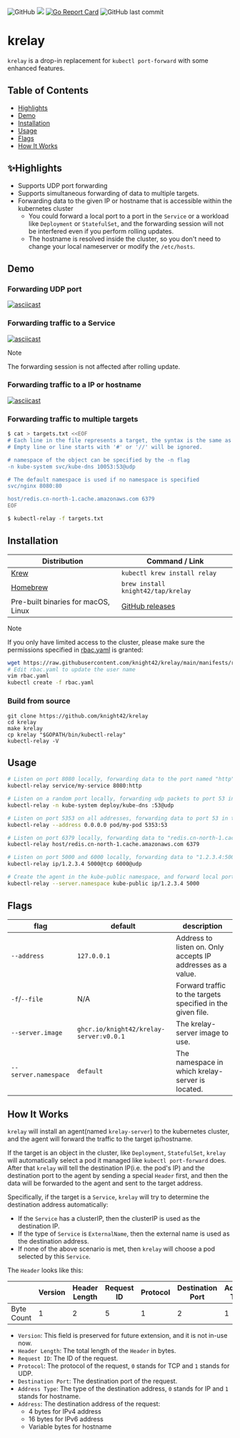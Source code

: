 ![GitHub](https://img.shields.io/github/license/knight42/krelay)
![](https://github.com/knight42/krelay/actions/workflows/test.yml/badge.svg)
[![Go Report Card](https://goreportcard.com/badge/github.com/knight42/krelay)](https://goreportcard.com/report/github.com/knight42/krelay)
![GitHub last commit](https://img.shields.io/github/last-commit/knight42/krelay)

# krelay

`krelay` is a drop-in replacement for `kubectl port-forward` with some enhanced features.

## Table of Contents

- [Highlights](#highlights)
- [Demo](#demo)
- [Installation](#installation)
- [Usage](#usage)
- [Flags](#flags)
- [How It Works](#how-it-works)

## ✨Highlights

* Supports UDP port forwarding
* Supports simultaneous forwarding of data to multiple targets.
* Forwarding data to the given IP or hostname that is accessible within the kubernetes cluster
  * You could forward a local port to a port in the `Service` or a workload like `Deployment` or `StatefulSet`, and the forwarding session will not be interfered even if you perform rolling updates.
  * The hostname is resolved inside the cluster, so you don't need to change your local nameserver or modify the `/etc/hosts`.

## Demo

### Forwarding UDP port

[![asciicast](https://asciinema.org/a/452745.svg)](https://asciinema.org/a/452745)

### Forwarding traffic to a Service

[![asciicast](https://asciinema.org/a/452747.svg)](https://asciinema.org/a/452747)

> [!NOTE]
> The forwarding session is not affected after rolling update.

### Forwarding traffic to a IP or hostname

[![asciicast](https://asciinema.org/a/452749.svg)](https://asciinema.org/a/452749)

### Forwarding traffic to multiple targets

```bash
$ cat > targets.txt <<EOF
# Each line in the file represents a target, the syntax is the same as the command line.
# Empty line or line starts with '#' or '//' will be ignored.

# namespace of the object can be specified by the -n flag
-n kube-system svc/kube-dns 10053:53@udp

# The default namespace is used if no namespace is specified
svc/nginx 8080:80

host/redis.cn-north-1.cache.amazonaws.com 6379
EOF

$ kubectl-relay -f targets.txt
```

## Installation

| Distribution                          | Command / Link                                                 |
|---------------------------------------|----------------------------------------------------------------|
| [Krew](https://krew.sigs.k8s.io/)     | `kubectl krew install relay`                                   |
| [Homebrew](https://brew.sh/)          | `brew install knight42/tap/krelay`                             |
| Pre-built binaries for macOS, Linux   | [GitHub releases](https://github.com/knight42/krelay/releases) |

> [!NOTE]
> If you only have limited access to the cluster, please make sure the permissions specified in [rbac.yaml](./manifests/rbac.yaml)
is granted:

```bash
wget https://raw.githubusercontent.com/knight42/krelay/main/manifests/rbac.yaml
# Edit rbac.yaml to update the user name
vim rbac.yaml
kubectl create -f rbac.yaml
```

### Build from source

```
git clone https://github.com/knight42/krelay
cd krelay
make krelay
cp krelay "$GOPATH/bin/kubectl-relay"
kubectl-relay -V
```

## Usage

```bash
# Listen on port 8080 locally, forwarding data to the port named "http" in the service
kubectl-relay service/my-service 8080:http

# Listen on a random port locally, forwarding udp packets to port 53 in a pod selected by the deployment
kubectl-relay -n kube-system deploy/kube-dns :53@udp

# Listen on port 5353 on all addresses, forwarding data to port 53 in the pod
kubectl-relay --address 0.0.0.0 pod/my-pod 5353:53

# Listen on port 6379 locally, forwarding data to "redis.cn-north-1.cache.amazonaws.com:6379" from the cluster
kubectl-relay host/redis.cn-north-1.cache.amazonaws.com 6379

# Listen on port 5000 and 6000 locally, forwarding data to "1.2.3.4:5000" and "1.2.3.4:6000" from the cluster
kubectl-relay ip/1.2.3.4 5000@tcp 6000@udp

# Create the agent in the kube-public namespace, and forward local port 5000 to "1.2.3.4:5000"
kubectl-relay --server.namespace kube-public ip/1.2.3.4 5000
```

## Flags

| flag                 | default                                 | description                                                 |
|----------------------|-----------------------------------------|-------------------------------------------------------------|
| `--address`          | `127.0.0.1`                             | Address to listen on. Only accepts IP addresses as a value. |
| `-f`/`--file`        | N/A                                     | Forward traffic to the targets specified in the given file. |
| `--server.image`     | `ghcr.io/knight42/krelay-server:v0.0.1` | The krelay-server image to use.                             |
| `--server.namespace` | `default`                               | The namespace in which krelay-server is located.            |

## How It Works

`krelay` will install an agent(named `krelay-server`) to the kubernetes cluster, and the agent will forward the traffic to the target ip/hostname.

If the target is an object in the cluster, like `Deployment`, `StatefulSet`, `krelay` will automatically select a pod it managed like `kubectl port-forward` does.
After that `krelay` will tell the destination IP(i.e. the pod's IP) and the destination port to the agent by sending a special `Header` first,
and then the data will be forwarded to the agent and sent to the target address.

Specifically, if the target is a `Service`, `krelay` will try to determine the destination address automatically:
* If the `Service` has a clusterIP, then the clusterIP is used as the destination IP.
* If the type of `Service` is `ExternalName`, then the external name is used as the destination address.
* If none of the above scenario is met, then `krelay` will choose a pod selected by this `Service`.

The `Header` looks like this:

|            | Version | Header Length | Request ID | Protocol | Destination Port | Address Type | Address  |
|------------|---------|---------------|------------|----------|------------------|--------------|----------|
| Byte Count | 1       | 2             | 5          | 1        | 2                | 1            | Variable |

* `Version`: This field is preserved for future extension, and it is not in-use now.
* `Header Length`: The total length of the `Header` in bytes.
* `Request ID`: The ID of the request.
* `Protocol`: The protocol of the request, `0` stands for TCP and `1` stands for UDP.
* `Destination Port`: The destination port of the request.
* `Address Type`: The type of the destination address, `0` stands for IP and `1` stands for hostname.
* `Address`: The destination address of the request:
  * 4 bytes for IPv4 address
  * 16 bytes for IPv6 address
  * Variable bytes for hostname
